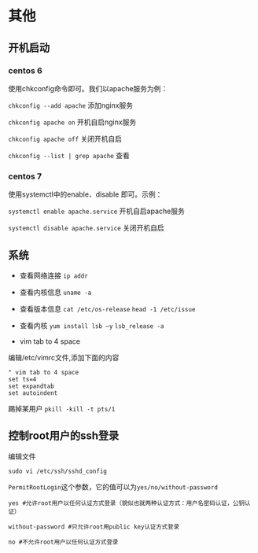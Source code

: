 # 其他

## 开机启动

### centos 6

使用chkconfig命令即可。我们以apache服务为例：

`chkconfig --add apache` 添加nginx服务

`chkconfig apache on` 开机自启nginx服务

`chkconfig apache off` 关闭开机自启

`chkconfig --list | grep apache` 查看

### centos 7
使用systemctl中的enable、disable 即可。示例：

`systemctl enable apache.service` 开机自启apache服务

`systemctl disable apache.service` 关闭开机自启


## 系统

+ 查看网络连接
`ip addr`

+ 查看内核信息
`uname -a`

+ 查看版本信息
`cat /etc/os-release`
`head -1 /etc/issue`

+ 查看内核
`yum install lsb –y`
`lsb_release -a`

+ vim tab to 4 space

编辑/etc/vimrc文件,添加下面的内容

```
" vim tab to 4 space
set ts=4
set expandtab
set autoindent
```

踢掉某用户
`pkill -kill -t pts/1`

## 控制root用户的ssh登录

编辑文件

`sudo vi /etc/ssh/sshd_config`

`PermitRootLogin`这个参数，它的值可以为`yes/no/without-password`

```
yes #允许root用户以任何认证方式登录（貌似也就两种认证方式：用户名密码认证，公钥认证）

without-password #只允许root用public key认证方式登录

no #不允许root用户以任何认证方式登录
```
